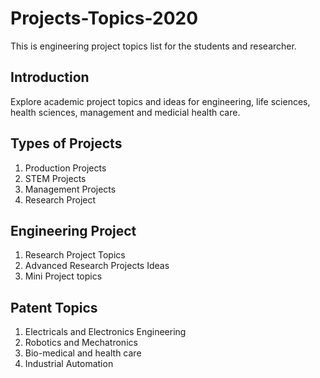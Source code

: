 # Projects-Topics-2020
This is engineering project topics list for the students and researcher.

## Introduction 

Explore academic project topics and ideas for engineering, life sciences, health sciences, management and medicial health care.

## Types of Projects

1. Production Projects
2. STEM Projects
3. Management Projects
4. Research Project

## Engineering Project 

1. Research Project Topics
2. Advanced Research Projects Ideas
3. Mini Project topics


## Patent Topics

1. Electricals and Electronics Engineering
2. Robotics and Mechatronics
3. Bio-medical and health care
4. Industrial Automation